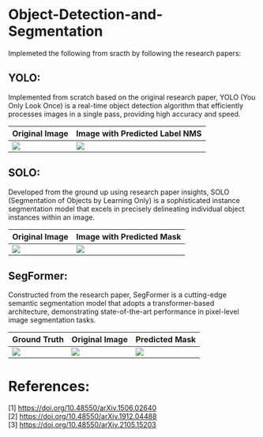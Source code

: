 # Object-Detection-and-Segmentation
Implemeted the following from sracth by following the research papers:

## YOLO:
Implemented from scratch based on the original research paper, YOLO (You Only Look Once) is a real-time object detection algorithm that efficiently processes images in a single pass, providing high accuracy and speed.
<p align="center">

Original Image | Image with Predicted Label NMS
--- | ---
 ![](https://github.com/RenuReddyK/Object-Detection-and-Segmentation/assets/68454938/7a634f35-b57b-46e3-953d-0aa4dd916b56") | ![](https://github.com/RenuReddyK/Object-Detection-and-Segmentation/assets/68454938/7db9d191-d82d-4216-ae4b-b3127014cdb3) 
 </p>

## SOLO:
Developed from the ground up using research paper insights, SOLO (Segmentation of Objects by Learning Only) is a sophisticated instance segmentation model that excels in precisely delineating individual object instances within an image.
<p align="center">
  
Original Image | Image with Predicted Mask
--- | ---
 ![](https://github.com/RenuReddyK/Object-Detection-and-Segmentation/assets/68454938/fa800270-5553-4b41-9d57-a93becefd7b0") | ![](https://github.com/RenuReddyK/Object-Detection-and-Segmentation/assets/68454938/150eda5b-2ea7-419c-8215-e4d1f4f8de97) 
 </p>

## SegFormer:
Constructed from the research paper, SegFormer is a cutting-edge semantic segmentation model that adopts a transformer-based architecture, demonstrating state-of-the-art performance in pixel-level image segmentation tasks.
<p align="center">
  
Ground Truth | Original Image | Predicted Mask 
--- | --- | ---
 ![](https://github.com/RenuReddyK/Object-Detection-and-Segmentation/assets/68454938/83cafdda-c438-4fbb-a709-68bb7b6cfb62") | ![](https://github.com/RenuReddyK/Object-Detection-and-Segmentation/assets/68454938/723824a5-d104-45c3-b7a8-0d240d989128) | ![](https://github.com/RenuReddyK/Object-Detection-and-Segmentation/assets/68454938/708d8ba6-4b13-487d-9c96-24f4c657906f)
</p>


# References:
[1] https://doi.org/10.48550/arXiv.1506.02640 <br>
[2] https://doi.org/10.48550/arXiv.1912.04488 <br>
[3] https://doi.org/10.48550/arXiv.2105.15203 <br>

